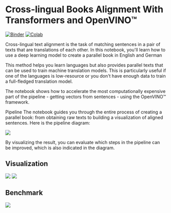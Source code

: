 # Cross-lingual Books Alignment With Transformers and OpenVINO™

[![Binder](https://mybinder.org/badge_logo.svg)](https://mybinder.org/v2/gh/eaidova/openvino_notebooks_binder.git/main?urlpath=git-pull%3Frepo%3Dhttps%253A%252F%252Fgithub.com%252Fopenvinotoolkit%252Fopenvino_notebooks%26urlpath%3Dtree%252Fopenvino_notebooks%252Fnotebooks%2Fcross-lingual-books-alignment%2Fcross-lingual-books-alignment.ipynb) [![Colab](https://colab.research.google.com/assets/colab-badge.svg)](https://colab.research.google.com/github/openvinotoolkit/openvino_notebooks/blob/latest/notebooks/cross-lingual-books-alignment/cross-lingual-books-alignment.ipynb)

Cross-lingual text alignment is the task of matching sentences in a pair of texts that are translations of each other. In this notebook, you'll learn how to use a deep learning model to create a parallel book in English and German

This method helps you learn languages but also provides parallel texts that can be used to train machine translation models. This is particularly useful if one of the languages is low-resource or you don't have enough data to train a full-fledged translation model.

The notebook shows how to accelerate the most computationally expensive part of the pipeline - getting vectors from sentences - using the OpenVINO™ framework.

Pipeline
The notebook guides you through the entire process of creating a parallel book: from obtaining raw texts to building a visualization of aligned sentences. Here is the pipeline diagram:

<img src="https://user-images.githubusercontent.com/51917466/254582697-18f3ab38-e264-4b2c-a088-8e54b855c1b2.png"/>

By visualizing the result, you can evaluate which steps in the pipeline can be improved, which is also indicated in the diagram.

## Visualization

<img src="https://user-images.githubusercontent.com/51917466/254583328-7e5cf756-fa4c-4427-84be-04326433cd9a.png">

<img src="https://user-images.githubusercontent.com/51917466/254583163-3bb85143-627b-4f02-b628-7bef37823520.png">

## Benchmark
<img src="https://user-images.githubusercontent.com/51917466/254592797-0dbb6eb5-4035-48ae-b16f-5e09b93a7e72.png">
